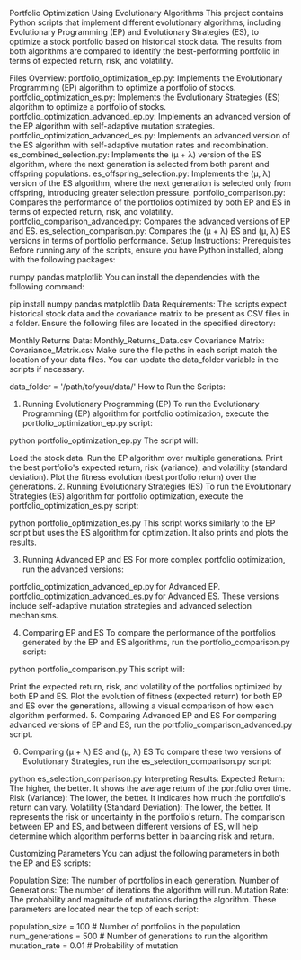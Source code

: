 Portfolio Optimization Using Evolutionary Algorithms
This project contains Python scripts that implement different evolutionary algorithms, including Evolutionary Programming (EP) and Evolutionary Strategies (ES), to optimize a stock portfolio based on historical stock data. The results from both algorithms are compared to identify the best-performing portfolio in terms of expected return, risk, and volatility.

Files Overview:
portfolio_optimization_ep.py: Implements the Evolutionary Programming (EP) algorithm to optimize a portfolio of stocks.
portfolio_optimization_es.py: Implements the Evolutionary Strategies (ES) algorithm to optimize a portfolio of stocks.
portfolio_optimization_advanced_ep.py: Implements an advanced version of the EP algorithm with self-adaptive mutation strategies.
portfolio_optimization_advanced_es.py: Implements an advanced version of the ES algorithm with self-adaptive mutation rates and recombination.
es_combined_selection.py: Implements the (μ + λ) version of the ES algorithm, where the next generation is selected from both parent and offspring populations.
es_offspring_selection.py: Implements the (μ, λ) version of the ES algorithm, where the next generation is selected only from offspring, introducing greater selection pressure.
portfolio_comparison.py: Compares the performance of the portfolios optimized by both EP and ES in terms of expected return, risk, and volatility.
portfolio_comparison_advanced.py: Compares the advanced versions of EP and ES.
es_selection_comparison.py: Compares the (μ + λ) ES and (μ, λ) ES versions in terms of portfolio performance.
Setup Instructions:
Prerequisites
Before running any of the scripts, ensure you have Python installed, along with the following packages:

numpy
pandas
matplotlib
You can install the dependencies with the following command:


pip install numpy pandas matplotlib
Data Requirements:
The scripts expect historical stock data and the covariance matrix to be present as CSV files in a folder. Ensure the following files are located in the specified directory:

Monthly Returns Data: Monthly_Returns_Data.csv
Covariance Matrix: Covariance_Matrix.csv
Make sure the file paths in each script match the location of your data files. You can update the data_folder variable in the scripts if necessary.


data_folder = '/path/to/your/data/'
How to Run the Scripts:
1. Running Evolutionary Programming (EP)
To run the Evolutionary Programming (EP) algorithm for portfolio optimization, execute the portfolio_optimization_ep.py script:


python portfolio_optimization_ep.py
The script will:

Load the stock data.
Run the EP algorithm over multiple generations.
Print the best portfolio's expected return, risk (variance), and volatility (standard deviation).
Plot the fitness evolution (best portfolio return) over the generations.
2. Running Evolutionary Strategies (ES)
To run the Evolutionary Strategies (ES) algorithm for portfolio optimization, execute the portfolio_optimization_es.py script:


python portfolio_optimization_es.py
This script works similarly to the EP script but uses the ES algorithm for optimization. It also prints and plots the results.

3. Running Advanced EP and ES
For more complex portfolio optimization, run the advanced versions:

portfolio_optimization_advanced_ep.py for Advanced EP.
portfolio_optimization_advanced_es.py for Advanced ES.
These versions include self-adaptive mutation strategies and advanced selection mechanisms.

4. Comparing EP and ES
To compare the performance of the portfolios generated by the EP and ES algorithms, run the portfolio_comparison.py script:


python portfolio_comparison.py
This script will:

Print the expected return, risk, and volatility of the portfolios optimized by both EP and ES.
Plot the evolution of fitness (expected return) for both EP and ES over the generations, allowing a visual comparison of how each algorithm performed.
5. Comparing Advanced EP and ES
For comparing advanced versions of EP and ES, run the portfolio_comparison_advanced.py script.

6. Comparing (μ + λ) ES and (μ, λ) ES
To compare these two versions of Evolutionary Strategies, run the es_selection_comparison.py script:


python es_selection_comparison.py
Interpreting Results:
Expected Return: The higher, the better. It shows the average return of the portfolio over time.
Risk (Variance): The lower, the better. It indicates how much the portfolio's return can vary.
Volatility (Standard Deviation): The lower, the better. It represents the risk or uncertainty in the portfolio's return.
The comparison between EP and ES, and between different versions of ES, will help determine which algorithm performs better in balancing risk and return.

Customizing Parameters
You can adjust the following parameters in both the EP and ES scripts:

Population Size: The number of portfolios in each generation.
Number of Generations: The number of iterations the algorithm will run.
Mutation Rate: The probability and magnitude of mutations during the algorithm.
These parameters are located near the top of each script:


population_size = 100  # Number of portfolios in the population
num_generations = 500  # Number of generations to run the algorithm
mutation_rate = 0.01   # Probability of mutation